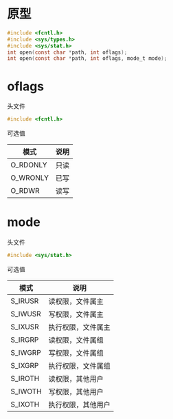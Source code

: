 # 原型

```c
#include <fcntl.h>
#include <sys/types.h>
#include <sys/stat.h>
int open(const char *path, int oflags);
int open(const char *path, int oflags, mode_t mode);
```

# oflags

头文件

```c
#include <fcntl.h>
```

可选值

| 模式     | 说明 |
| -------- | ---- |
| O_RDONLY | 只读 |
| O_WRONLY | 已写 |
| O_RDWR   | 读写 |

# mode

头文件

```c
#include <sys/stat.h>
```

可选值

| 模式    | 说明               |
| ------- | ------------------ |
| S_IRUSR | 读权限，文件属主   |
| S_IWUSR | 写权限，文件属主   |
| S_IXUSR | 执行权限，文件属主 |
| S_IRGRP | 读权限，文件属组   |
| S_IWGRP | 写权限，文件属组   |
| S_IXGRP | 执行权限，文件属组 |
| S_IROTH | 读权限，其他用户   |
| S_IWOTH | 写权限，其他用户   |
| S_IXOTH | 执行权限，其他用户 |


